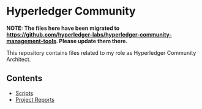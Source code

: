 # Hyperledger Community
**NOTE: The files here have been migrated to https://github.com/hyperledger-labs/hyperledger-community-management-tools. Please update them there.**

This repository contains files related to my role as Hyperledger Community Architect.

## Contents
* [Scripts](./scripts/README.md)
* [Project Reports](./project-reports/README.md)
